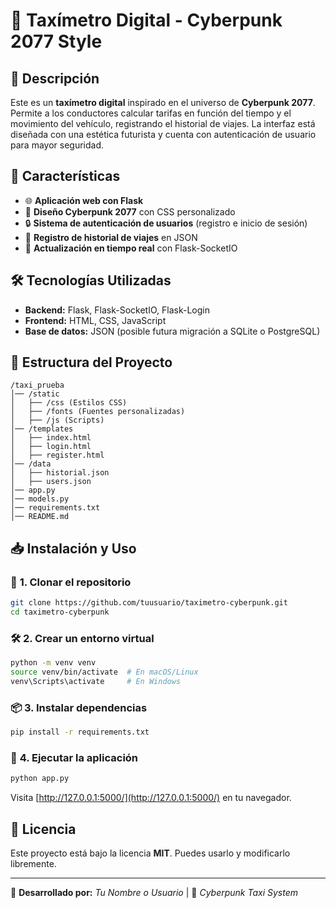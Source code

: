 # 🚕 Taxímetro Digital - Cyberpunk 2077 Style

## 📌 Descripción
Este es un **taxímetro digital** inspirado en el universo de **Cyberpunk 2077**. Permite a los conductores calcular tarifas en función del tiempo y el movimiento del vehículo, registrando el historial de viajes. La interfaz está diseñada con una estética futurista y cuenta con autenticación de usuario para mayor seguridad.

## 🚀 Características
- 🌐 **Aplicación web con Flask**
- 🎨 **Diseño Cyberpunk 2077** con CSS personalizado
- 🔒 **Sistema de autenticación de usuarios** (registro e inicio de sesión)
- 📝 **Registro de historial de viajes** en JSON
- 🔄 **Actualización en tiempo real** con Flask-SocketIO

## 🛠️ Tecnologías Utilizadas
- **Backend:** Flask, Flask-SocketIO, Flask-Login
- **Frontend:** HTML, CSS, JavaScript
- **Base de datos:** JSON (posible futura migración a SQLite o PostgreSQL)

## 📂 Estructura del Proyecto
```
/taxi_prueba
│── /static
│   ├── /css (Estilos CSS)
│   ├── /fonts (Fuentes personalizadas)
│   ├── /js (Scripts)
│── /templates
│   ├── index.html
│   ├── login.html
│   ├── register.html
│── /data
│   ├── historial.json
│   ├── users.json
│── app.py
│── models.py
│── requirements.txt
│── README.md
```

## 📥 Instalación y Uso
### 🔧 **1. Clonar el repositorio**
```bash
git clone https://github.com/tuusuario/taximetro-cyberpunk.git
cd taximetro-cyberpunk
```

### 🛠️ **2. Crear un entorno virtual**
```bash
python -m venv venv
source venv/bin/activate  # En macOS/Linux
venv\Scripts\activate     # En Windows
```

### 📦 **3. Instalar dependencias**
```bash
pip install -r requirements.txt
```

### 🚀 **4. Ejecutar la aplicación**
```bash
python app.py
```
Visita [http://127.0.0.1:5000/](http://127.0.0.1:5000/) en tu navegador.

## 📜 Licencia
Este proyecto está bajo la licencia **MIT**. Puedes usarlo y modificarlo libremente.

---
💾 **Desarrollado por:** *Tu Nombre o Usuario* | 🚀 *Cyberpunk Taxi System*

